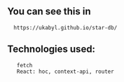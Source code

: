 ## You can see this in 
      https://ukabyl.github.io/star-db/
      
## Technologies used:
       fetch
       React: hoc, context-api, router
